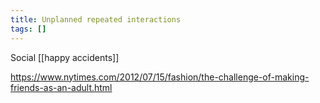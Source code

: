 ```yaml
---
title: Unplanned repeated interactions
tags: []
---
```


Social [[happy accidents]]

https://www.nytimes.com/2012/07/15/fashion/the-challenge-of-making-friends-as-an-adult.html